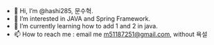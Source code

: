 - 👋 Hi, I’m @hashi285, 문수혁.
- 👀 I’m interested in JAVA and Spring Framework.
- 🌱 I’m currently learning how to add 1 and 2 in java.
- 📫 How to reach me : email me m51187251@gmail.com, without 욕설

<!---
hashi285/hashi285 is a ✨ special ✨ repository because its `README.md` (this file) appears on your GitHub profile.
You can click the Preview link to take a look at your changes.
--->
